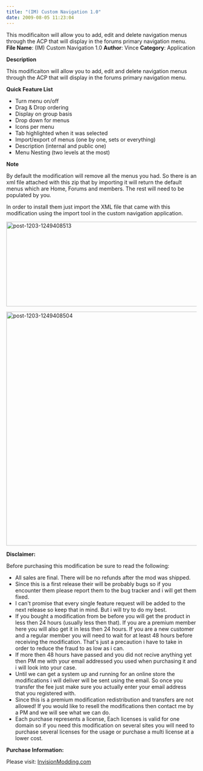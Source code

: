 ```yaml
---
title: "(IM) Custom Navigation 1.0"
date: 2009-08-05 11:23:04
---
```


<div style="text-align:left;direction:ltr;">This modificaiton will allow you to add, edit and delete navigation menus through the ACP that will display in the forums primary navigation menu.</div>
<div style="text-align:left;direction:ltr;"><!--more--></div>
<div style="text-align:left;direction:ltr;"><strong>File Name</strong>: (IM) Custom Navigation 1.0
<strong>Author</strong>: Vince
<strong>Category</strong>: Application</div>
<div style="text-align:left;direction:ltr;">

<strong>Description</strong>

This modificaiton will allow you to add, edit and delete navigation menus through the ACP that will display in the forums primary navigation menu.

<strong>Quick Feature List</strong>
<ul>
	<li> Turn menu on/off</li>
	<li> Drag &amp; Drop ordering</li>
	<li> Display on group basis</li>
	<li> Drop down for menus</li>
	<li> Icons per menu</li>
	<li> Tab highlighted when it was selected</li>
	<li> Import/export of menus (one by one, sets or everything)</li>
	<li> Description (internal and public one)</li>
	<li> Menu Nesting (two levels at the most)</li>
</ul>
<strong>Note</strong>

By default the modification will remove all the menus you had. So there is an xml file attached with this zip that by importing it will return the default menus which are Home, Forums and members. The rest will need to be populated by you.

In order to install them just import the XML file that came with this modification using the import tool in the custom navigation application.

<a href="http://www.vadimg.com/wp-content/uploads/2009/08/post-1203-1249408513.jpg"><img class="aligncenter size-large wp-image-420" title="post-1203-1249408513" src="http://www.vadimg.com/wp-content/uploads/2009/08/post-1203-1249408513-1024x224.jpg" alt="post-1203-1249408513" width="1024" height="224" /></a>

<a href="http://www.vadimg.com/wp-content/uploads/2009/08/post-1203-1249408504.jpg"><img class="aligncenter size-large wp-image-419" title="post-1203-1249408504" src="http://www.vadimg.com/wp-content/uploads/2009/08/post-1203-1249408504-1024x619.jpg" alt="post-1203-1249408504" width="1024" height="619" /></a>

<strong>Disclaimer:</strong>

Before purchasing this modification be sure to read the following:
<ul>
	<li> All sales are final. There will be no refunds after the mod was shipped.</li>
	<li> Since this is a first release their will be probably bugs so if you encounter them please report them to the bug tracker and i will get them fixed.</li>
	<li> I can't promise that every single feature request will be added to the next release so keep that in mind. But i will try to do my best.</li>
	<li> If you bought a modification from be before you will get the product in less then 24 hours (usually less then that). If you are a premium member here you will also get it in less then 24 hours. If you are a new customer and a regular member you will need to wait for at least 48 hours before receiving the modification. That's just a precaution i have to take in order to reduce the fraud to as low as i can.</li>
	<li> If more then 48 hours have passed and you did not recive anything yet then PM me with your email addressed you used when purchasing it and i will look into your case.</li>
	<li> Until we can get a system up and running for an online store the modifications i will deliver will be sent using the email. So once you transfer the fee just make sure you actually enter your email address that you registered with.</li>
	<li> Since this is a premium modification redistribution and transfers are not allowed! If you would like to resell the modifications then contact me by a PM and we will see what we can do.</li>
	<li> Each purchase represents a license, Each licenses is valid for one domain so if you need this modification on several sites you will need to purchase several licenses for the usage or purchase a multi license at a lower cost.</li>
</ul>
<strong>Purchase Information:</strong>

Please visit: <a href="http://www.invisionmodding.com/index.php?showtopic=40714" target="_blank">InvisionModding.com</a></div>
